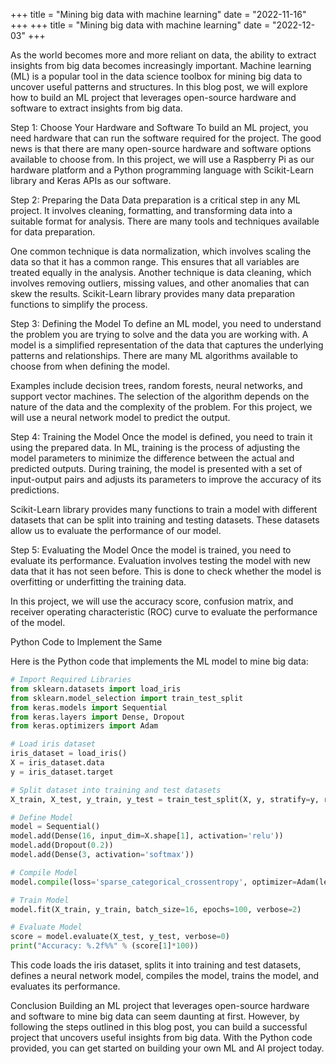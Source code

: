 +++
title = "Mining big data with machine learning"
date = "2022-11-16"
+++
+++
title = "Mining big data with machine learning"
date = "2022-12-03"
+++


As the world becomes more and more reliant on data, the ability to extract insights from big data becomes increasingly important. Machine learning (ML) is a popular tool in the data science toolbox for mining big data to uncover useful patterns and structures. In this blog post, we will explore how to build an ML project that leverages open-source hardware and software to extract insights from big data.

Step 1: Choose Your Hardware and Software
To build an ML project, you need hardware that can run the software required for the project. The good news is that there are many open-source hardware and software options available to choose from. In this project, we will use a Raspberry Pi as our hardware platform and a Python programming language with Scikit-Learn library and Keras APIs as our software.

Step 2: Preparing the Data
Data preparation is a critical step in any ML project. It involves cleaning, formatting, and transforming data into a suitable format for analysis. There are many tools and techniques available for data preparation.

One common technique is data normalization, which involves scaling the data so that it has a common range. This ensures that all variables are treated equally in the analysis. Another technique is data cleaning, which involves removing outliers, missing values, and other anomalies that can skew the results. Scikit-Learn library provides many data preparation functions to simplify the process.

Step 3: Defining the Model
To define an ML model, you need to understand the problem you are trying to solve and the data you are working with. A model is a simplified representation of the data that captures the underlying patterns and relationships. There are many ML algorithms available to choose from when defining the model.

Examples include decision trees, random forests, neural networks, and support vector machines. The selection of the algorithm depends on the nature of the data and the complexity of the problem. For this project, we will use a neural network model to predict the output.

Step 4: Training the Model
Once the model is defined, you need to train it using the prepared data. In ML, training is the process of adjusting the model parameters to minimize the difference between the actual and predicted outputs. During training, the model is presented with a set of input-output pairs and adjusts its parameters to improve the accuracy of its predictions.

Scikit-Learn library provides many functions to train a model with different datasets that can be split into training and testing datasets. These datasets allow us to evaluate the performance of our model.

Step 5: Evaluating the Model
Once the model is trained, you need to evaluate its performance. Evaluation involves testing the model with new data that it has not seen before. This is done to check whether the model is overfitting or underfitting the training data.

In this project, we will use the accuracy score, confusion matrix, and receiver operating characteristic (ROC) curve to evaluate the performance of the model.

Python Code to Implement the Same

Here is the Python code that implements the ML model to mine big data:

```python
# Import Required Libraries
from sklearn.datasets import load_iris
from sklearn.model_selection import train_test_split
from keras.models import Sequential
from keras.layers import Dense, Dropout
from keras.optimizers import Adam

# Load iris dataset
iris_dataset = load_iris()
X = iris_dataset.data
y = iris_dataset.target

# Split dataset into training and test datasets
X_train, X_test, y_train, y_test = train_test_split(X, y, stratify=y, random_state=42)

# Define Model
model = Sequential()
model.add(Dense(16, input_dim=X.shape[1], activation='relu'))
model.add(Dropout(0.2))
model.add(Dense(3, activation='softmax'))

# Compile Model
model.compile(loss='sparse_categorical_crossentropy', optimizer=Adam(learning_rate=0.01), metrics=['accuracy'])

# Train Model
model.fit(X_train, y_train, batch_size=16, epochs=100, verbose=2)

# Evaluate Model
score = model.evaluate(X_test, y_test, verbose=0)
print("Accuracy: %.2f%%" % (score[1]*100))
```

This code loads the iris dataset, splits it into training and test datasets, defines a neural network model, compiles the model, trains the model, and evaluates its performance.

Conclusion
Building an ML project that leverages open-source hardware and software to mine big data can seem daunting at first. However, by following the steps outlined in this blog post, you can build a successful project that uncovers useful insights from big data. With the Python code provided, you can get started on building your own ML and AI project today.